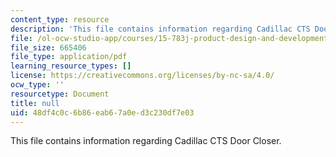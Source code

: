 ```yaml
---
content_type: resource
description: 'This file contains information regarding Cadillac CTS Door Closer. '
file: /ol-ocw-studio-app/courses/15-783j-product-design-and-development-spring-2006/48df4c0c6b86eab67a0ed3c230df7e03_cadillac.pdf
file_size: 665406
file_type: application/pdf
learning_resource_types: []
license: https://creativecommons.org/licenses/by-nc-sa/4.0/
ocw_type: ''
resourcetype: Document
title: null
uid: 48df4c0c-6b86-eab6-7a0e-d3c230df7e03
---
```

This file contains information regarding Cadillac CTS Door Closer. 